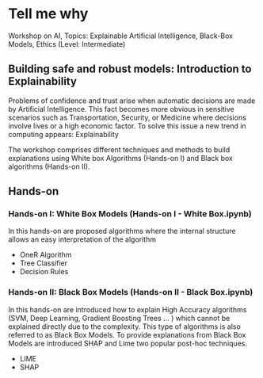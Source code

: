 # Tell me why
Workshop on AI, Topics: Explainable Artificial Intelligence, Black-Box Models, Ethics (Level: Intermediate)

## Building safe and robust models: Introduction to Explainability 
Problems of confidence and trust arise when automatic decisions are made by Artificial Intelligence. This fact becomes more obvious in sensitive scenarios such as Transportation, Security, or Medicine where decisions involve lives or a high economic factor. To solve this issue a new trend in computing appears: Explainability

 
The workshop comprises different techniques and methods to build explanations using White box Algorithms (Hands-on I) and Black box algorithms (Hands-on II).

## Hands-on 
### Hands-on I: White Box Models (Hands-on I - White Box.ipynb) 
In this hands-on are proposed algorithms where the internal structure allows an easy interpretation of the algorithm
- OneR Algorithm 
- Tree Classifier  
- Decision Rules

### Hands-on II: Black Box Models (Hands-on II - Black Box.ipynb)
In this hands-on are introduced how to explain High Accuracy algorithms (SVM, Deep Learning, Gradient Boosting Trees ... ) which cannot be explained directly due to the complexity. This type of algorithms is also referred to as Black Box Models. To provide explanations from Black Box Models are introduced SHAP and Lime two popular post-hoc techniques.
- LIME 
- SHAP 
